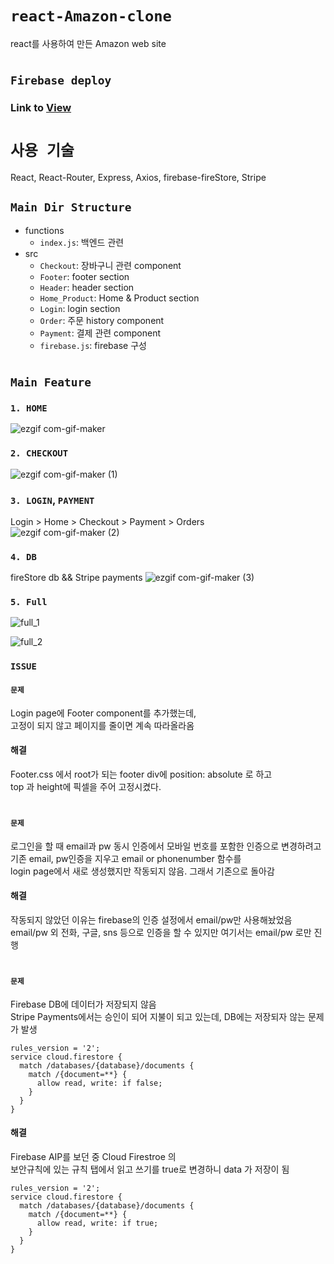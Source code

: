 # **`react-Amazon-clone`**
react를 사용하여 만든 Amazon web site

#
## `Firebase deploy`
### Link to **[View](https://clone-bc826.web.app/)**
#
# `사용 기술`
React, React-Router, Express, Axios, firebase-fireStore, Stripe
## `Main Dir Structure`
- functions
    - `index.js`: 백엔드 관련 
- src
    - `Checkout`: 장바구니 관련 component
    - `Footer`: footer section
    - `Header`: header section
    - `Home_Product`: Home & Product section
    - `Login`: login section
    - `Order`: 주문 history component
    - `Payment`: 결제 관련 component
    - `firebase.js`: firebase 구성
#
## **`Main Feature`**
### `1. HOME`
![ezgif com-gif-maker](https://user-images.githubusercontent.com/45006553/113262855-0b18d700-930c-11eb-9e20-b87b26b338f5.gif)
### `2. CHECKOUT`
![ezgif com-gif-maker (1)](https://user-images.githubusercontent.com/45006553/113263228-7b275d00-930c-11eb-8d66-0f117f269f19.gif)

### `3. LOGIN`, `PAYMENT`
Login > Home > Checkout > Payment > Orders   
![ezgif com-gif-maker (2)](https://user-images.githubusercontent.com/45006553/113263651-ff79e000-930c-11eb-903a-aa1e4fbc29a2.gif)
### `4. DB`
fireStore db && Stripe payments
![ezgif com-gif-maker (3)](https://user-images.githubusercontent.com/45006553/113264060-7e6f1880-930d-11eb-98a7-2fefedd3cf27.gif)

### `5. Full`
![full_1](https://user-images.githubusercontent.com/45006553/113264927-811e3d80-930e-11eb-8e86-26cce66a48d6.gif)

![full_2](https://user-images.githubusercontent.com/45006553/113265002-9b581b80-930e-11eb-9127-346ec0be55b8.gif)
### **`ISSUE`**
#### `문제` 
Login page에 Footer component를 추가했는데,   
고정이 되지 않고 페이지를 줄이면 계속 따라올라옴

#### 해결
Footer.css 에서 
root가 되는 footer div에 position: absolute 로 하고   
top 과 height에 픽셀을 주어 고정시켰다.

#
#### `문제` 
로그인을 할 때 email과 pw 동시 인증에서 모바일 번호를 포함한 인증으로 변경하려고    
기존 email, pw인증을 지우고 email or phonenumber 함수를    
login page에서 새로 생성했지만 작동되지 않음. 그래서 기존으로 돌아감 
#### 해결 
작동되지 않았던 이유는 firebase의 인증 설정에서 email/pw만 사용해놨었음    
email/pw 외 전화, 구글, sns 등으로 인증을 할 수 있지만 여기서는 email/pw 로만 진행
# 

#### `문제`
Firebase DB에 데이터가 저장되지 않음   
Stripe Payments에서는 승인이 되어 지불이 되고 있는데, DB에는 저장되자 않는 문제가 발생   


```JS
rules_version = '2';
service cloud.firestore {
  match /databases/{database}/documents {
    match /{document=**} {
      allow read, write: if false;
    }
  }
}
```

#### 해결 
Firebase AIP를 보던 중 Cloud Firestroe 의    
보안규칙에 있는 규칙 탭에서 읽고 쓰기를 true로 변경하니 data 가 저장이 됨   

```JS
rules_version = '2';
service cloud.firestore {
  match /databases/{database}/documents {
    match /{document=**} {
      allow read, write: if true;
    }
  }
}
```
